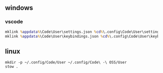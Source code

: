 ## windows

### vscode

```cmd
mklink %appdata%\Code\User\settings.json %cd%\.config\Code\User\settings.json
mklink %appdata%\Code\User\keybindings.json %cd%\.config\Code\User\keybindings.json
```

## linux

```
mkdir -p ~/.config/Code/User ~/.config/Code\ -\ OSS/User
stow .
```

